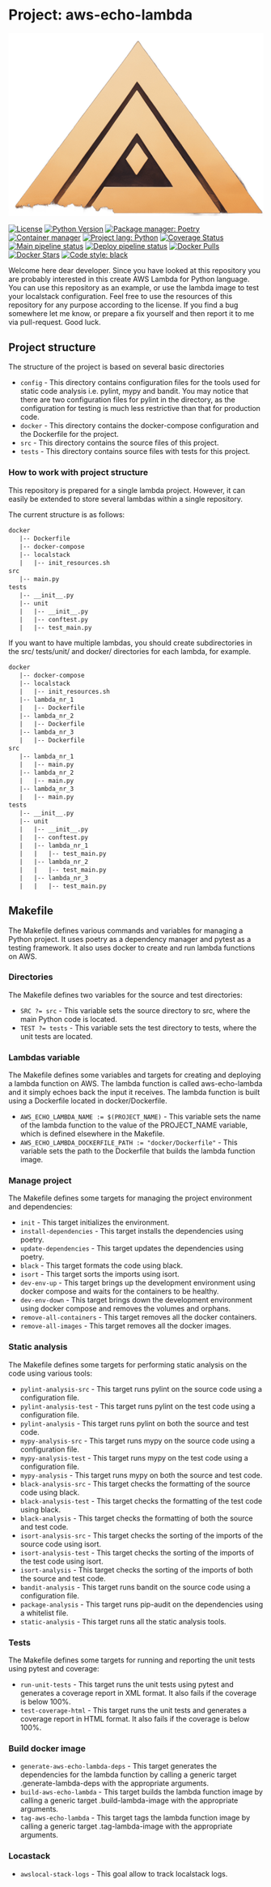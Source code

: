 # Project: aws-echo-lambda
![Logo](./docs/_static/ai_logo.png?raw=true "aws-echo-lambda")

[![License](https://img.shields.io/badge/License-BSD%203--Clause-blue.svg)](https://opensource.org/licenses/BSD-3-Clause)
[![Python Version](https://img.shields.io/badge/Python-3.11-blue)](https://www.python.org/downloads/release)
[![Package manager: Poetry](https://img.shields.io/badge/Package%20manager-Poetry-50C8F7)](https://python-poetry.org/)
[![Container manager](https://img.shields.io/badge/Container%20manager-Docker-049cec?logo=docker)](https://www.docker.com)
[![Project lang: Python](https://img.shields.io/badge/Project%20lang-Python-306998?logo=python&labelColor=FFe873)](https://www.python.org/)
[![Coverage Status](https://coveralls.io/repos/github/Draqun/aws-echo-lambda/badge.svg?branch=master)](https://coveralls.io/github/Draqun/aws-echo-lambda?branch=master)
[![Main pipeline status](https://github.com/Draqun/aws-echo-lambda/actions/workflows/main_pipeline.yaml/badge.svg)](https://github.com/Draqun/aws-echo-lambda/actions)
[![Deploy pipeline status](https://github.com/Draqun/aws-echo-lambda/actions/workflows/deploy_pipeline.yaml/badge.svg)](https://github.com/Draqun/aws-echo-lambda/actions)
[![Docker Pulls](https://img.shields.io/docker/pulls/draqun/aws-echo-lambda.svg)](https://hub.docker.com/r/draqun/aws-echo-lambda)
[![Docker Stars](https://img.shields.io/docker/stars/draqun/aws-echo-lambda.svg)](https://hub.docker.com/r/draqun/aws-echo-lambda)
[![Code style: black](https://img.shields.io/badge/Code%20style-black-000000.svg)](https://github.com/psf/black)

Welcome here dear developer. Since you have looked at this repository you are probably interested in this create AWS Lambda for Python language. You can use this repository as an example, or use the lambda image to test your localstack configuration. Feel free to use the resources of this repository for any purpose according to the license. If you find a bug somewhere let me know, or prepare a fix yourself and then report it to me via pull-request. Good luck.

## Project structure
The structure of the project is based on several basic directories
 
- `config` - This directory contains configuration files for the tools used for static code analysis i.e. pylint, mypy and bandit. You may notice that there are two configuration files for pylint in the directory, as the configuration for testing is much less restrictive than that for production code.
- `docker` - This directory contains the docker-compose configuration and the Dockerfile for the project.
- `src` - This directory contains the source files of this project.
- `tests` - This directory contains source files with tests for this project.

### How to work with project structure
This repository is prepared for a single lambda project. However, it can easily be extended to store several lambdas within a single repository.

The current structure is as follows:

```
docker
   |-- Dockerfile
   |-- docker-compose
   |-- localstack
   |   |-- init_resources.sh
src
   |-- main.py
tests
   |-- __init__.py
   |-- unit
   |   |-- __init__.py
   |   |-- conftest.py
   |   |-- test_main.py
```

If you want to have multiple lambdas, you should create subdirectories in the src/ tests/unit/ and docker/ directories for each lambda, for example.

```
docker
   |-- docker-compose
   |-- localstack
   |   |-- init_resources.sh
   |-- lambda_nr_1
   |   |-- Dockerfile
   |-- lambda_nr_2
   |   |-- Dockerfile
   |-- lambda_nr_3
   |   |-- Dockerfile
src
   |-- lambda_nr_1
   |   |-- main.py
   |-- lambda_nr_2
   |   |-- main.py
   |-- lambda_nr_3
   |   |-- main.py
tests
   |-- __init__.py
   |-- unit
   |   |-- __init__.py
   |   |-- conftest.py
   |   |-- lambda_nr_1
   |   |   |-- test_main.py
   |   |-- lambda_nr_2
   |   |   |-- test_main.py
   |   |-- lambda_nr_3
   |   |   |-- test_main.py
```

## Makefile
The Makefile defines various commands and variables for managing a Python project. It uses poetry as a dependency manager and pytest as a testing framework. It also uses docker to create and run lambda functions on AWS.

### Directories
The Makefile defines two variables for the source and test directories:

- `SRC ?= src` - This variable sets the source directory to src, where the main Python code is located.
- `TEST ?= tests` - This variable sets the test directory to tests, where the unit tests are located.

### Lambdas variable
The Makefile defines some variables and targets for creating and deploying a lambda function on AWS. The lambda function is called aws-echo-lambda and it simply echoes back the input it receives. The lambda function is built using a Dockerfile located in docker/Dockerfile.

- `AWS_ECHO_LAMBDA_NAME := $(PROJECT_NAME)` - This variable sets the name of the lambda function to the value of the PROJECT_NAME variable, which is defined elsewhere in the Makefile.
- `AWS_ECHO_LAMBDA_DOCKERFILE_PATH := "docker/Dockerfile"` - This variable sets the path to the Dockerfile that builds the lambda function image.


### Manage project
The Makefile defines some targets for managing the project environment and dependencies:

- `init` - This target initializes the environment.
- `install-dependencies` - This target installs the dependencies using poetry.
- `update-dependencies` - This target updates the dependencies using poetry.
- `black` - This target formats the code using black.
- `isort` - This target sorts the imports using isort.
- `dev-env-up` - This target brings up the development environment using docker compose and waits for the containers to be healthy.
- `dev-env-down` - This target brings down the development environment using docker compose and removes the volumes and orphans.
- `remove-all-containers` - This target removes all the docker containers.
- `remove-all-images` - This target removes all the docker images.

### Static analysis
The Makefile defines some targets for performing static analysis on the code using various tools:

- `pylint-analysis-src` - This target runs pylint on the source code using a configuration file.
- `pylint-analysis-test` - This target runs pylint on the test code using a configuration file.
- `pylint-analysis` - This target runs pylint on both the source and test code.
- `mypy-analysis-src` - This target runs mypy on the source code using a configuration file.
- `mypy-analysis-test` - This target runs mypy on the test code using a configuration file.
- `mypy-analysis` - This target runs mypy on both the source and test code.
- `black-analysis-src` - This target checks the formatting of the source code using black.
- `black-analysis-test` - This target checks the formatting of the test code using black.
- `black-analysis` - This target checks the formatting of both the source and test code.
- `isort-analysis-src` - This target checks the sorting of the imports of the source code using isort.
- `isort-analysis-test` - This target checks the sorting of the imports of the test code using isort.
- `isort-analysis` - This target checks the sorting of the imports of both the source and test code.
- `bandit-analysis` - This target runs bandit on the source code using a configuration file.
- `package-analysis` - This target runs pip-audit on the dependencies using a whitelist file.
- `static-analysis` - This target runs all the static analysis tools.

### Tests
The Makefile defines some targets for running and reporting the unit tests using pytest and coverage:

- `run-unit-tests` - This target runs the unit tests using pytest and generates a coverage report in XML format. It also fails if the coverage is below 100%.
- `test-coverage-html` - This target runs the unit tests and generates a coverage report in HTML format. It also fails if the coverage is below 100%.

### Build docker image
- `generate-aws-echo-lambda-deps` - This target generates the dependencies for the lambda function by calling a generic target .generate-lambda-deps with the appropriate arguments.
- `build-aws-echo-lambda` - This target builds the lambda function image by calling a generic target .build-lambda-image with the appropriate arguments.
- `tag-aws-echo-lambda` - This target tags the lambda function image by calling a generic target .tag-lambda-image with the appropriate arguments.

### Locastack
- `awslocal-stack-logs` - This goal allow to track localstack logs.